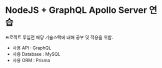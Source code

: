 # NodeJS + GraphQL Apollo Server 연습

프로젝트 투입전 해당 기술스택에 대해 공부 및 적응을 위함.

- 사용 API : GraphQL
- 사용 Database : MySQL
- 사용 ORM : Prisma
